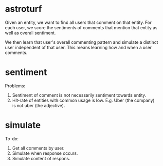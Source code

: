 # astroturf

Given an entity, we want to find all users that comment on that entity.
For each user, we score the sentiments of comments that mention that entity as well as overall sentiment.

We then learn that user's overall commenting pattern and simulate a distinct user independent of that user.
This means learning how and when a user comments.

# sentiment

Problems:
1. Sentiment of comment is not necessarily sentiment towards entity.
2. Hit-rate of entities with common usage is low. E.g. Uber (the company) is not uber (the adjective).

# simulate

To-do:
1. Get all comments by user.
2. Simulate when response occurs.
3. Simulate content of respons.
